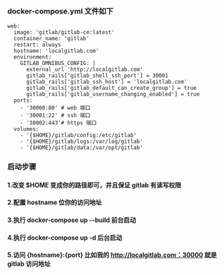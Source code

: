 ### docker-compose.yml 文件如下

```
web:
  image: 'gitlab/gitlab-ce:latest'
  container_name: 'gitlab'
  restart: always
  hostname: 'localgitlab.com'
  environment:
    GITLAB_OMNIBUS_CONFIG: |
      external_url 'http://localgitlab.com'
      gitlab_rails['gitlab_shell_ssh_port'] = 30001
      gitlab_rails['gitlab_ssh_host'] = 'localgitlab.com'
      gitlab_rails['gitlab_default_can_create_group'] = true
      gitlab_rails['gitlab_username_changing_enabled'] = true
  ports:
    - '30000:80' # web 端口
    - '30001:22' # ssh 端口
    - '30002:443'# https 端口
  volumes:
    - '{$HOME}/gitlab/config:/etc/gitlab'
    - '{$HOME}/gitlab/logs:/var/log/gitlab' 
    - '{$HOME}/gitlab/data:/var/opt/gitlab'
```

### 启动步骤

#### 1.改变 $HOME 变成你的路径即可，并且保证 gitlab 有读写权限

#### 2.配置 hostname 位你的访问地址

#### 3.执行 docker-compose up --build 前台启动

#### 4.执行 docker-compose up -d 后台启动

#### 5.访问 {hostname}:{port} 比如我的 http://localgitlab.com：30000 就是 gitlab 访问地址